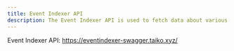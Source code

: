 ```yaml
---
title: Event Indexer API
description: The Event Indexer API is used to fetch data about various events we keep track of on Taiko.
---
```


Event Indexer API: <a href="https://eventindexer-swagger.taiko.xyz/" target="_blank" rel="noopener noreferrer">https://eventindexer-swagger.taiko.xyz/</a>
